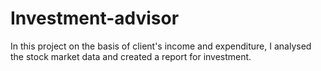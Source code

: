 # Investment-advisor
In this project on the basis of client's income and expenditure, I analysed the stock market data and created a report for investment.
